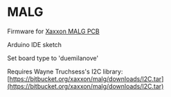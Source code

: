 # MALG #

Firmware for [Xaxxon MALG PCB](http://www.xaxxon.com/xaxxon/malg)

Arduino IDE sketch

Set board type to 'duemilanove'

Requires Wayne Truchsess's I2C library:
[https://bitbucket.org/xaxxon/malg/downloads/I2C.tar](https://bitbucket.org/xaxxon/malg/downloads/I2C.tar)
